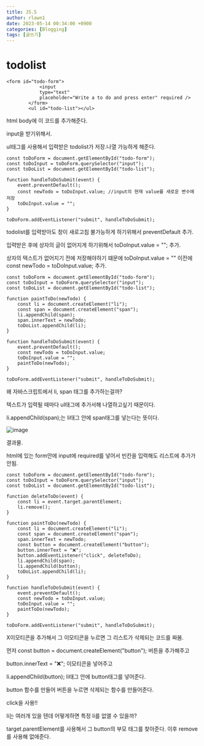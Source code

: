 ```yaml
---
title: JS.5
author: rlawn1
date: 2023-05-14 00:34:00 +0900
categories: [Blogging]
tags: [글쓰기]
---
```


# todolist

```console
<form id="todo-form">
            <input 
            type="text" 
            placeholder="Write a to do and press enter" required />
        </form>
        <ul id="todo-list"></ul>
```
html body에 이 코드를 추가해준다.

input을 받기위해서.

ul태그를 사용해서 입력받은 todolist가 저장.나열 가능하게 해준다.

```console
const toDoForm = document.getElementById("todo-form");
const toDoInput = toDoForm.querySelector("input");
const toDoList = document.getElementById("todo-list");

function handleToDoSubmit(event) {
    event.preventDefault();
    const newTodo = toDoInput.value; //input의 현재 value를 새로운 변수에 저장
    toDoInput.value = "";
}

toDoForm.addEventListener("submit", handleToDoSubmit);
```

todolist를 입력받아도 창이 새로고침 불가능하게 하기위해서 preventDefault 추가.

입력받은 후에 상자의 글이 없어지게 하기위해서 toDoInput.value = ""; 추가.

상자의 텍스트가 없어지기 전에 저장해야하기 떄문에 toDoInput.value = "" 이전에 const newTodo = toDoInput.value; 추가.

```console
const toDoForm = document.getElementById("todo-form");
const toDoInput = toDoForm.querySelector("input");
const toDoList = document.getElementById("todo-list");

function paintToDo(newTodo) {
    const li = document.createElement("li");
    const span = document.createElement("span");
    li.appendChild(span);
    span.innerText = newTodo;
    toDoList.appendChild(li);
}

function handleToDoSubmit(event) {
    event.preventDefault();
    const newTodo = toDoInput.value; 
    toDoInput.value = "";
    paintToDo(newTodo);
}

toDoForm.addEventListener("submit", handleToDoSubmit);
```

왜 자바스크립트에서 li, span 태그를 추가하는걸까?

텍스트가 입력될 때마다 ul태그에 추가서해 나열하고싶기 때문이다.

li.appendChild(span);는 li태그 안에 span태그를 넣는다는 뜻이다.

![image](https://github.com/rlawn1/rlawn1.github.io/assets/129610352/a2ef4ee3-3b6e-4fb2-a2cd-6b262073c38c)

결과물.

html에 있는 form안에 input에 required를 넣어서 빈칸을 입력해도 리스트에 추가가 안됨.

```console
const toDoForm = document.getElementById("todo-form");
const toDoInput = toDoForm.querySelector("input");
const toDoList = document.getElementById("todo-list");

function deleteToDo(event) {
    const li = event.target.parentElement;
    li.remove();
}

function paintToDo(newTodo) {
    const li = document.createElement("li");
    const span = document.createElement("span");
    span.innerText = newTodo;
    const button = document.createElement("button");
    button.innerText = "❌";
    button.addEventListener("click", deleteToDo);
    li.appendChild(span);
    li.appendChild(button);
    toDoList.appendChild(li);
}

function handleToDoSubmit(event) {
    event.preventDefault();
    const newTodo = toDoInput.value; 
    toDoInput.value = "";
    paintToDo(newTodo);
}

toDoForm.addEventListener("submit", handleToDoSubmit);
```

X이모티콘을 추가해서 그 이모티콘을 누르면 그 리스트가 삭제되는 코드를 짜봄.

먼저 const button = document.createElement("button"); 버튼을 추가해주고

button.innerText = "❌"; 이모티콘을 넣어주고

li.appendChild(button); li태그 안에 button태그를 넣어준다.

button 함수를 만들어 버튼을 누르면 삭제되는 함수를 만들어준다.

click을 사용!!

li는 여러개 있을 텐데 어떻게하면 특정 li를 없앨 수 있을까?

target.parentElement를 사용해서 그 button의 부모 태그를 찾아준다. 이후 remove를 사용해 없애준다.








